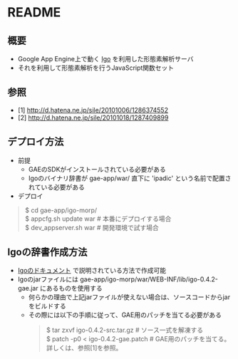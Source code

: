 # README
## 概要
* Google App Engine上で動く [Igo][igo] を利用した形態素解析サーバ
* それを利用して形態素解析を行うJavaScript関数セット

[igo]: http://igo.sourceforge.jp/

## 参照
* [1] <http://d.hatena.ne.jp/sile/20101006/1286374552>
* [2] <http://d.hatena.ne.jp/sile/20101018/1287409899>

## デプロイ方法
* 前提
  * GAEのSDKがインストールされている必要がある
  * Igoのバイナリ辞書が gae-app/war/ 直下に 'ipadic' という名前で配置されている必要がある
* デプロイ
 > $ cd gae-app/igo-morp/  
 > $ appcfg.sh update war  # 本番にデプロイする場合  
 > $ dev_appserver.sh war  # 開発環境で試す場合  

## Igoの辞書作成方法
* [Igoのドキュメント][igo] で説明されている方法で作成可能
* Igoのjarファイルには gae-app/igo-morp/war/WEB-INF/lib/igo-0.4.2-gae.jar にあるものを使用する
  * 何らかの理由で上記jarファイルが使えない場合は、ソースコードからjarをビルドする　
  * その際には以下の手順に従って、GAE用のパッチを当てる必要がある
    > $ tar zxvf igo-0.4.2-src.tar.gz    # ソース一式を解凍する  
    > $ patch -p0 < igo-0.4.2-gae.patch  # GAE用のパッチを当てる。詳しくは、参照[1]を参照。  
